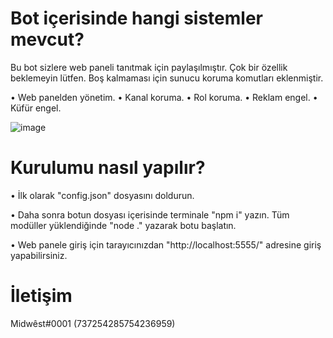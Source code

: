 # Bot içerisinde hangi sistemler mevcut?

Bu bot sizlere web paneli tanıtmak için paylaşılmıştır. Çok bir özellik beklemeyin lütfen. Boş kalmaması için sunucu koruma komutları eklenmiştir.

• Web panelden yönetim.
• Kanal koruma.
• Rol koruma.
• Reklam engel.
• Küfür engel.

![image](https://cdn.discordapp.com/attachments/961804124398190595/964539911619375144/1.jpg)

# Kurulumu nasıl yapılır?

• İlk olarak "config.json" dosyasını doldurun.

• Daha sonra botun dosyası içerisinde terminale "npm i" yazın. Tüm modüller yüklendiğinde "node ." yazarak botu başlatın.

• Web panele giriş için tarayıcınızdan "http://localhost:5555/" adresine giriş yapabilirsiniz.

# İletişim

Midwêst#0001 (737254285754236959)


